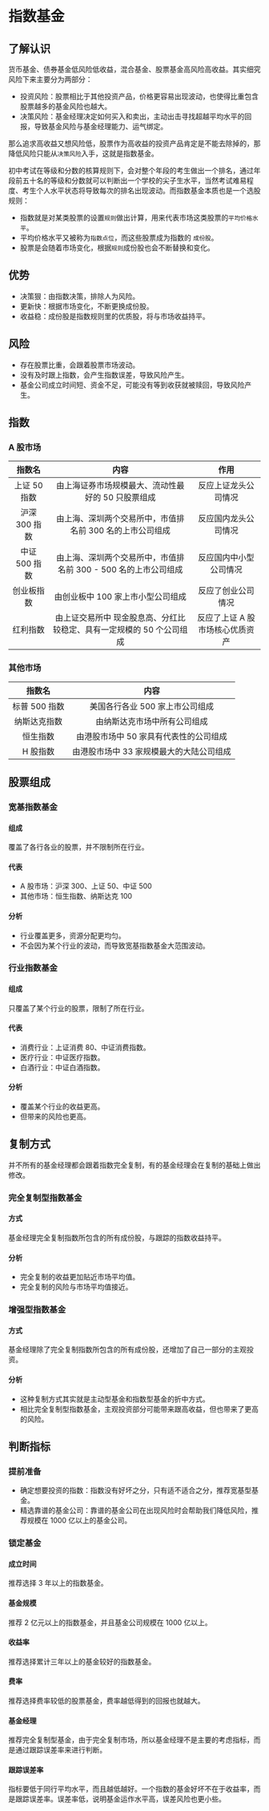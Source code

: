 # 指数基金

## 了解认识

货币基金、债券基金低风险低收益，混合基金、股票基金高风险高收益。其实细究风险下来主要分为两部分：

- 投资风险：股票相比于其他投资产品，价格更容易出现波动，也使得比重包含股票越多的基金风险也越大。
- 决策风险：基金经理决定如何买入和卖出，主动出击寻找超越平均水平的回报，导致基金风险与基金经理能力、运气绑定。

那么追求高收益又想风险低，股票作为高收益的投资产品肯定是不能去除掉的，那降低风险只能从`决策风险`入手，这就是指数基金。

初中考试在等级和分数的核算规则下，会对整个年段的考生做出一个排名，通过年段前五十名的等级和分数就可以判断出一个学校的尖子生水平，当然考试难易程度、考生个人水平状态将导致每次的排名出现波动。而指数基金本质也是一个选股规则：

- 指数就是对某类股票的设置`规则`做出计算，用来代表市场这类股票的`平均价格水平`。
- 平均价格水平又被称为`指数点位`，而这些股票成为指数的 `成份股`。
- 股票是会随着市场变化，根据`规则`成份股也会不断替换和变化。

## 优势

- 决策狠：由指数决策，排除人为风险。
- 更新快：根据市场变化，不断更换成份股。
- 收益稳：成份股是指数规则里的优质股，将与市场收益持平。

## 风险

- 存在股票比重，会跟着股票市场波动。
- 没有及时跟上指数，会产生指数误差，导致风险产生。
- 基金公司成立时间短、资金不足，可能没有等到收获就被赎回，导致风险产生。

## 指数

### A 股市场

|    指数名     |                                 内容                                  |              作用               |
| :-----------: | :-------------------------------------------------------------------: | :-----------------------------: |
| 上证 50 指数  |          由上海证券市场规模最大、流动性最好的 50 只股票组成           |      反应上证龙头公司情况       |
| 沪深 300 指数 |       由上海、深圳两个交易所中，市值排名前 300 名的上市公司组成       |      反应国内龙头公司情况       |
| 中证 500 指数 |    由上海、深圳两个交易所中，市值排名前 300 - 500 名的上市公司组成    |     反应国内中小型公司情况      |
|  创业板指数   |                   由创业板中 100 家上市小型公司组成                   |       反应了创业公司情况        |
|   红利指数    | 由上证交易所中 现金股息高、分红比较稳定、具有一定规模的 50 个公司组成 | 反应了上证 A 股市场核心优质资产 |

### 其他市场

|    指数名     |                   内容                   |
| :-----------: | :--------------------------------------: |
| 标普 500 指数 |     美国各行各业 500 家上市公司组成      |
| 纳斯达克指数  |       由纳斯达克市场中所有公司组成       |
|   恒生指数    |  由港股市场中 50 家具有代表性的公司组成  |
|   H 股指数    | 由港股市场中 33 家规模最大的大陆公司组成 |

## 股票组成

### 宽基指数基金

#### 组成

覆盖了各行各业的股票，并不限制所在行业。

#### 代表

- A 股市场：沪深 300、上证 50、中证 500
- 其他市场：恒生指数、纳斯达克 100

#### 分析

- 行业覆盖更多，资源分配更均匀。
- 不会因为某个行业的波动，而导致宽基指数基金大范围波动。

### 行业指数基金

#### 组成

只覆盖了某个行业的股票，限制了所在行业。

#### 代表

- 消费行业：上证消费 80、中证消费指数。
- 医疗行业：中证医疗指数。
- 白酒行业：中证白酒指数。

#### 分析

- 覆盖某个行业的收益更高。
- 但带来的风险也更高。

## 复制方式

并不所有的基金经理都会跟着指数完全复制，有的基金经理会在复制的基础上做出修改。

### 完全复制型指数基金

#### 方式

基金经理完全复制指数所包含的所有成份股，与跟踪的指数收益持平。

#### 分析

- 完全复制的收益更加贴近市场平均值。
- 完全复制的风险与市场平均值接近。

### 增强型指数基金

#### 方式

基金经理除了完全复制指数所包含的所有成份股，还增加了自己一部分的主观投资。

#### 分析

- 这种复制方式其实就是主动型基金和指数型基金的折中方式。
- 相比完全复制型指数基金，主观投资部分可能带来跟高收益，但也带来了更高的风险。

## 判断指标

### 提前准备

- 确定想要投资的指数：指数没有好坏之分，只有适不适合之分，推荐宽基型基金。
- 精选靠谱的基金公司：靠谱的基金公司在出现风险时会帮助我们降低风险，推荐规模在 1000 亿以上的基金公司。

### 锁定基金

#### 成立时间

推荐选择 3 年以上的指数基金。

#### 基金规模

推荐 2 亿元以上的指数基金，并且基金公司规模在 1000 亿以上。

#### 收益率

推荐选择累计三年以上的基金较好的指数基金。

#### 费率

推荐选择费率较低的股票基金，费率越低得到的回报也就越大。

#### 基金经理

推荐完全复制型基金，由于完全复制市场，所以基金经理不是主要的考虑指标，而是通过跟踪误差率来进行判断。

#### 跟踪误差率

指标要低于同行平均水平，而且越低越好。一个指数的基金好坏不在于收益率，而是跟踪误差率。误差率低，说明基金运作水平高，误差风险也更小些。

